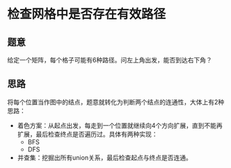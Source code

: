 # 检查网格中是否存在有效路径

## 题意

给定一个矩阵，每个格子可能有6种路径。问左上角出发，能否到达右下角？

## 思路

将每个位置当作图中的结点，题意就转化为判断两个结点的连通性，大体上有2种思路：

- 着色方案：从起点出发，每走到一个位置就继续向4个方向扩展，直到不能再扩展，最后检查终点是否遍历过。具体有两种实现：
  - BFS
  - DFS
- 并查集：挖掘出所有union关系，最后检查起点与终点是否连通。
